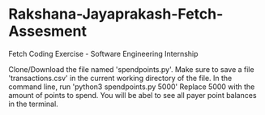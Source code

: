 # Rakshana-Jayaprakash-Fetch-Assesment
Fetch Coding Exercise - Software Engineering Internship


Clone/Download the file named 'spendpoints.py'.
Make sure to save a file 'transactions.csv' in the current working directory of the file.
In the command line, run 'python3 spendpoints.py 5000'
Replace 5000 with the amount of points to spend.
You will be abel to see all payer point balances in the terminal.

